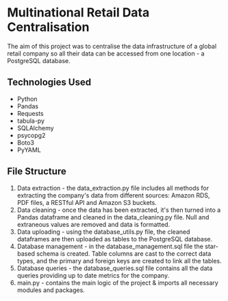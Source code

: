 # Multinational Retail Data Centralisation

The aim of this project was to centralise the data infrastructure of a global retail company so all their data can be accessed from one location - a PostgreSQL database. 

## Technologies Used
- Python
- Pandas
- Requests
- tabula-py
- SQLAlchemy
- psycopg2
- Boto3
- PyYAML


## File Structure

1. Data extraction - the data_extraction.py file includes all methods for extracting the company's data from different sources: Amazon RDS, PDF files, a RESTful API and Amazon S3 buckets.  
2. Data cleaning - once the data has been extracted, it's then turned into a Pandas dataframe and cleaned in the data_cleaning.py file. Null and extraneous values are removed and data is formatted. 
3. Data uploading - using the database_utils.py file, the cleaned dataframes are then uploaded as tables to the PostgreSQL database.
4. Database management - in the database_management.sql file the star-based schema is created. Table columns are cast to the correct data types, and the primary and foreign keys are created to link all the tables.
5. Database queries - the database_queries.sql file contains all the data queries providing up to date metrics for the company. 
6. main.py - contains the main logic of the project & imports all necessary modules and packages. 